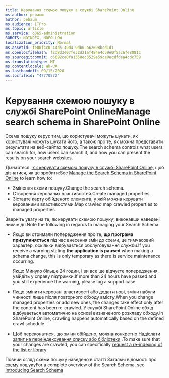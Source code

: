 ```yaml
---
title: Керування схемою пошуку в службі SharePoint Online
ms.author: pebaum
author: pebaum
ms.audience: ITPro
ms.topic: article
ms.service: o365-administration
ROBOTS: NOINDEX, NOFOLLOW
localization_priority: Normal
ms.assetid: fe00f4c0-44d5-49d4-9db0-a62698bcd1d1
ms.openlocfilehash: f2d8d3e07fe32d21af484e4c59e0f5ac6fe8081c
ms.sourcegitcommit: c6692ce0fa1358ec3529e59ca0ecdfdea4cdc759
ms.translationtype: MT
ms.contentlocale: uk-UA
ms.lasthandoff: 09/15/2020
ms.locfileid: "47770572"
---
```

# <a name="manage-search-schema-in-sharepoint-online"></a><span data-ttu-id="bb5cd-102">Керування схемою пошуку в службі SharePoint Online</span><span class="sxs-lookup"><span data-stu-id="bb5cd-102">Manage search schema in SharePoint Online</span></span>

<span data-ttu-id="bb5cd-103">Схема пошуку керує тим, що користувачі можуть шукати, як користувачі можуть шукати його, а також про те, як можна представити результати на веб-сайтах пошуку.</span><span class="sxs-lookup"><span data-stu-id="bb5cd-103">The search schema controls what users can search for, how users can search it, and how you can present the results on your search websites.</span></span> 

<span data-ttu-id="bb5cd-104">Дізнайтеся [, як керувати схемою пошуку в службі SharePoint Online,](https://docs.microsoft.com/sharepoint/manage-search-schema) щоб дізнатися, як це зробити:</span><span class="sxs-lookup"><span data-stu-id="bb5cd-104">See [Manage the Search Schema in SharePoint Online](https://docs.microsoft.com/sharepoint/manage-search-schema) to learn how to:</span></span> 
- <span data-ttu-id="bb5cd-105">Змінення схеми пошуку.</span><span class="sxs-lookup"><span data-stu-id="bb5cd-105">Change the search schema.</span></span>
- <span data-ttu-id="bb5cd-106">Створення керованих властивостей.</span><span class="sxs-lookup"><span data-stu-id="bb5cd-106">Create managed properties.</span></span>
- <span data-ttu-id="bb5cd-107">Зіставте карту обійденого елемента, у якій можна керувати керованими властивостями.</span><span class="sxs-lookup"><span data-stu-id="bb5cd-107">Map crawled map crawled properties to managed properties.</span></span>

<span data-ttu-id="bb5cd-108">Зверніть увагу на те, як керувати схемою пошуку, виконавши наведені нижче дії.</span><span class="sxs-lookup"><span data-stu-id="bb5cd-108">Note the following in regards to managing your Search Schema:</span></span>

- <span data-ttu-id="bb5cd-109">Якщо ви отримали попередження про те, **що програма призупиняється** під час внесення змін до схеми, це тимчасовий характер, оскільки відбувається обслуговування служби.</span><span class="sxs-lookup"><span data-stu-id="bb5cd-109">If you receive a warning stating **the application is paused** when making a schema change, this is only temporary as there is service maintenance occurring.</span></span> 

    <span data-ttu-id="bb5cd-110">Якщо Минуло більше 24 годин, і ви все ще відчуєте попередження, увійдіть у справу підтримки.</span><span class="sxs-lookup"><span data-stu-id="bb5cd-110">If more than 24 hours have passed and you still experience the warning, please log a support case.</span></span>
- <span data-ttu-id="bb5cd-111">Якщо змінити керовані властивості або додати нові, зміни набули чинності лише після повторного обходу вмісту.</span><span class="sxs-lookup"><span data-stu-id="bb5cd-111">When you change managed properties or add new ones, the changes take effect only after the content has been re-crawled.</span></span> <span data-ttu-id="bb5cd-112">У службі SharePoint Online обхід відбувається автоматично на основі визначеного розкладу обходу.</span><span class="sxs-lookup"><span data-stu-id="bb5cd-112">In SharePoint Online, crawling happens automatically based on the defined crawl schedule.</span></span>
- <span data-ttu-id="bb5cd-113">Щоб переконатися, що зміни обійдено, можна конкретно [Надіслати запит на переіндексування списку або бібліотеки](https://docs.microsoft.com/sharepoint/manage-search-schema#request-re-indexing-of-a-document-library-or-list) .</span><span class="sxs-lookup"><span data-stu-id="bb5cd-113">To make sure that your changes are crawled, you can specifically [request a re-indexing of the list or library](https://docs.microsoft.com/sharepoint/manage-search-schema#request-re-indexing-of-a-document-library-or-list)</span></span> 

<span data-ttu-id="bb5cd-114">Повний огляд схеми пошуку наведено в статті Загальні відомості про [схему](https://blogs.technet.microsoft.com/tothesharepoint/2012/11/25/introducing-search-schema-for-sharepoint-2013/) пошуку</span><span class="sxs-lookup"><span data-stu-id="bb5cd-114">For a complete overview of the Search Schema, see [Introducing Search Schema](https://blogs.technet.microsoft.com/tothesharepoint/2012/11/25/introducing-search-schema-for-sharepoint-2013/)</span></span> 


